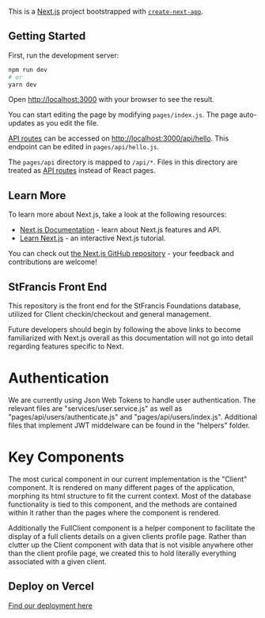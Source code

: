 This is a [Next.js](https://nextjs.org/) project bootstrapped with [`create-next-app`](https://github.com/vercel/next.js/tree/canary/packages/create-next-app).

## Getting Started

First, run the development server:

```bash
npm run dev
# or
yarn dev
```

Open [http://localhost:3000](http://localhost:3000) with your browser to see the result.

You can start editing the page by modifying `pages/index.js`. The page auto-updates as you edit the file.

[API routes](https://nextjs.org/docs/api-routes/introduction) can be accessed on [http://localhost:3000/api/hello](http://localhost:3000/api/hello). This endpoint can be edited in `pages/api/hello.js`.

The `pages/api` directory is mapped to `/api/*`. Files in this directory are treated as [API routes](https://nextjs.org/docs/api-routes/introduction) instead of React pages.

## Learn More

To learn more about Next.js, take a look at the following resources:

- [Next.js Documentation](https://nextjs.org/docs) - learn about Next.js features and API.
- [Learn Next.js](https://nextjs.org/learn) - an interactive Next.js tutorial.

You can check out [the Next.js GitHub repository](https://github.com/vercel/next.js/) - your feedback and contributions are welcome!

## StFrancis Front End

This repository is the front end for the StFrancis Foundations database, utilized for Client checkin/checkout and general management.

Future developers should begin by following the above links to become familiarized with Next.js overall as this documentation will not go into detail regarding features specific to Next.

# Authentication

We are currently using Json Web Tokens to handle user authentication. The relevant files are "services/user.service.js" as well as "pages/api/users/authenticate.js" and "pages/api/users/index.js".
Additional files that implement JWT middelware can be found in the "helpers" folder. 


# Key Components

The most curical component in our current implementation is the "Client" component. It is rendered on many different pages of the application, morphing its html structure to fit the current context. Most of the database functionality is tied to this component, and the methods are contained within it rather than the pages where the component is rendered. 

Additionally the FullClient component is a helper component to facilitate the display of a full clients details on a given clients profile page. Rather than clutter up the Client component with data that is not visible anywhere other than the client profile page, we created this to hold literally everything associated with a given client.

## Deploy on Vercel

[Find our deployment here](stfrancis.vercel.app)
